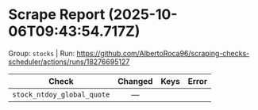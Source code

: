 # Scrape Report (2025-10-06T09:43:54.717Z)

Group: `stocks`  |  Run: https://github.com/AlbertoRoca96/scraping-checks-scheduler/actions/runs/18276695127

| Check | Changed | Keys | Error |
|---|:---:|:--|:--|
| `stock_ntdoy_global_quote` | — |  |  |

